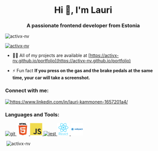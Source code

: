 <h1 align="center">Hi 👋, I'm Lauri</h1>
<h3 align="center">A passionate frontend developer from Estonia</h3>

<p align="left"> <img src="https://komarev.com/ghpvc/?username=activx-nv&label=Profile%20views&color=0e75b6&style=flat" alt="activx-nv" /> </p>

<p align="left"> <a href="https://github.com/ryo-ma/github-profile-trophy"><img src="https://github-profile-trophy.vercel.app/?username=activx-nv" alt="activx-nv" /></a> </p>

- 👨‍💻 All of my projects are available at [https://activx-nv.github.io/portfolio](https://activx-nv.github.io/portfolio)

- ⚡ Fun fact **If you press on the gas and the brake pedals at the same time, your car will take a screenshot.**

<h3 align="left">Connect with me:</h3>
<p align="left">
<a href="https://linkedin.com/in/https://www.linkedin.com/in/lauri-kammonen-1657201a4/" target="blank"><img align="center" src="https://raw.githubusercontent.com/rahuldkjain/github-profile-readme-generator/master/src/images/icons/Social/linked-in-alt.svg" alt="https://www.linkedin.com/in/lauri-kammonen-1657201a4/" height="30" width="40" /></a>
</p>

<h3 align="left">Languages and Tools:</h3>
<p align="left"> <a href="https://git-scm.com/" target="_blank"> <img src="https://www.vectorlogo.zone/logos/git-scm/git-scm-icon.svg" alt="git" width="40" height="40"/> </a> <a href="https://www.w3.org/html/" target="_blank"> <img src="https://raw.githubusercontent.com/devicons/devicon/master/icons/html5/html5-original-wordmark.svg" alt="html5" width="40" height="40"/> </a> <a href="https://developer.mozilla.org/en-US/docs/Web/JavaScript" target="_blank"> <img src="https://raw.githubusercontent.com/devicons/devicon/master/icons/javascript/javascript-original.svg" alt="javascript" width="40" height="40"/> </a> <a href="https://jestjs.io" target="_blank"> <img src="https://www.vectorlogo.zone/logos/jestjsio/jestjsio-icon.svg" alt="jest" width="40" height="40"/> </a> <a href="https://reactjs.org/" target="_blank"> <img src="https://raw.githubusercontent.com/devicons/devicon/master/icons/react/react-original-wordmark.svg" alt="react" width="40" height="40"/> </a> <a href="https://webpack.js.org" target="_blank"> <img src="https://raw.githubusercontent.com/devicons/devicon/d00d0969292a6569d45b06d3f350f463a0107b0d/icons/webpack/webpack-original-wordmark.svg" alt="webpack" width="40" height="40"/> </a> </p>

<p>&nbsp;<img align="center" src="https://github-readme-stats.vercel.app/api?username=activx-nv&show_icons=true&locale=en" alt="activx-nv" /></p>

